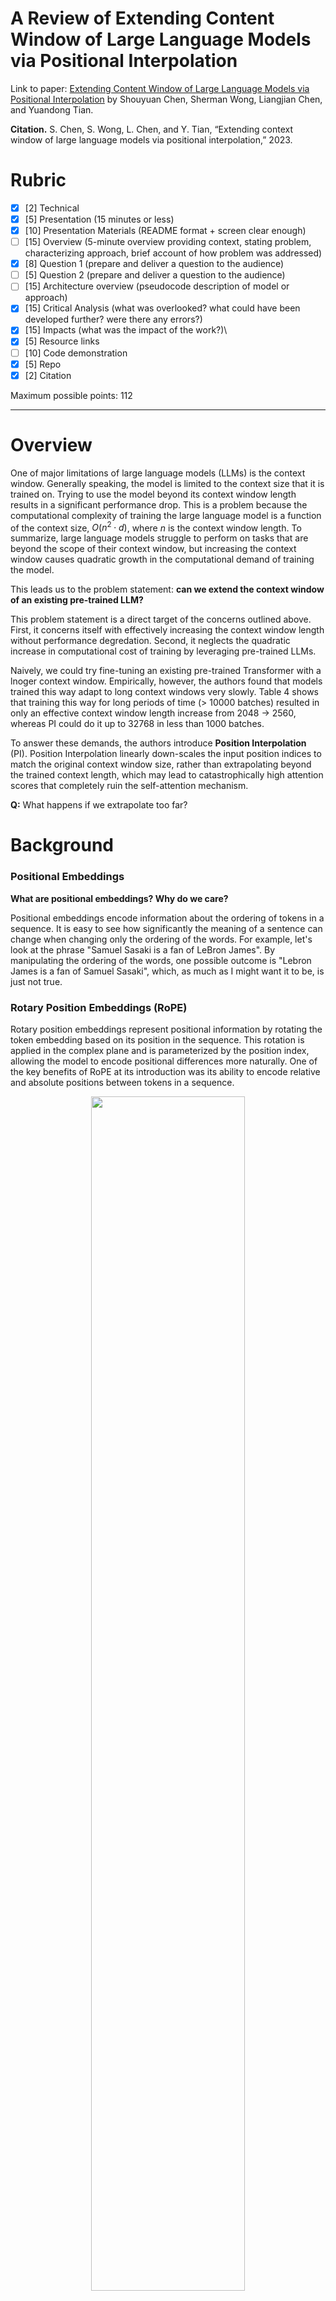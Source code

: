 # A Review of Extending Content Window of Large Language Models via Positional Interpolation
Link to paper: [Extending Content Window of Large Language Models via Positional Interpolation](https://arxiv.org/abs/2306.15595) by Shouyuan Chen, Sherman Wong, Liangjian Chen, and Yuandong Tian.

**Citation.**
S. Chen, S. Wong, L. Chen, and Y. Tian, “Extending context window of
large language models via positional interpolation,” 2023.

# Rubric
- [x] [2] Technical
- [x] [5] Presentation (15 minutes or less)
- [x] [10] Presentation Materials (README format + screen clear enough)
- [ ] [15] Overview (5-minute overview providing context, stating problem, characterizing approach, brief account of how problem was addressed)
- [x] [8] Question 1 (prepare and deliver a question to the audience)
- [ ] [5] Question 2 (prepare and deliver a question to the audience)
- [ ] [15] Architecture overview (pseudocode description of model or approach)
- [x] [15] Critical Analysis (what was overlooked? what could have been developed further? were there any errors?)
- [x] [15] Impacts (what was the impact of the work?)\
- [x] [5] Resource links
- [ ] [10] Code demonstration
- [x] [5] Repo
- [x] [2] Citation

Maximum possible points: 112

---

# Overview

One of major limitations of large language models (LLMs) is the context window. Generally speaking, the model is limited to the context size that it is trained on. Trying to use the model beyond its context window length results in a significant performance drop. This is a problem because the computational complexity of training the large language model is a function of the context size, $O(n^2 \cdot d)$, where $n$ is the context window length. To summarize, large language models struggle to perform on tasks that are beyond the scope of their context window, but increasing the context window causes quadratic growth in the computational demand of training the model.

This leads us to the problem statement: **can we extend the context window of an existing pre-trained LLM?**

This problem statement is a direct target of the concerns outlined above. First, it concerns itself with effectively increasing the context window length without performance degredation. Second, it neglects the quadratic increase in computational cost of training by leveraging pre-trained LLMs.

Naively, we could try fine-tuning an existing pre-trained Transformer with a lnoger context window. Empirically, however, the authors found that models trained this way adapt to long context windows very slowly. Table 4 shows that training this way for long periods of time (> 10000 batches) resulted in only an effective context window length increase from 2048 -> 2560, whereas PI could do it up to 32768 in less than 1000 batches.

To answer these demands, the authors introduce **Position Interpolation** (PI). Position Interpolation linearly down-scales the input position indices to match the original context window size, rather than extrapolating beyond the trained context length, which may lead to catastrophically high attention scores that completely ruin the self-attention mechanism.

**Q:** What happens if we extrapolate too far?

# Background

### Positional Embeddings
**What are positional embeddings? Why do we care?**

Positional embeddings encode information about the ordering of tokens in a sequence. It is easy to see how significantly the meaning of a sentence can change when changing only the ordering of the words. For example, let's look at the phrase "Samuel Sasaki is a fan of LeBron James". By manipulating the ordering of the words, one possible outcome is "Lebron James is a fan of Samuel Sasaki", which, as much as I might want it to be, is just not true.

### Rotary Position Embeddings (RoPE)
Rotary position embeddings represent positional information by rotating the token embedding based on its position in the sequence. This rotation is applied in the complex plane and is parameterized by the position index, allowing the model to encode positional differences more naturally. One of the key benefits of RoPE at its introduction was its ability to encode relative and absolute positions between tokens in a sequence.

<p align="center">
<img src="images/rope-example.png" style="width:70%; height:auto;">
</p>


# Position Interpolation
Before jumping into the details of the method, let's first introduce an intuition for it. The image below provides a visualization of how Position Interpolation affects the positional embeddings of a sequence.
<p align="center">
<img src="images/position-interpolation.png" style="width:100%; height:auto;">
</p>

<p align="center">
<img src="images/rope-alg.png" style="width:100%; height:auto;">
</p>

<p align="center">
<img src="images/position-interpolation-formula.png" style="width:50%; height:auto;">
</p>

# Critical Analysis

One of the glaring oversights of the paper is that it primarily evaluates PI on LLaMA models, which uses RoPE. However, many popular models (like GPT-4, etc.) use different positional encodings. It's unclear how effective the proposed method would be for extending context window length in models that use other positional encoding techniques.

# Impacts
This work has huge implications for the future of AI. The authors show a computationally efficient way to drastically extend the context window size of transformers, namely the open-source LLaMA. The work itself is additionally open-source. To summarize, the authors have provided an efficient, open-source implementation for a state-of-the-art algorithm for extending the context window size for the LLaMA model. This has largely made available the technology to solve challenging problems such as conducting long conversations, summarizing long documents, or executing long-term planning, which were previously only achievable by large, well-funded institutions due to the computational complexity of training transformers.

### 1. Democratization of Long-Context Transformers
A major impact of the this work is that it is primarily focused (and implemented) on variations of LLaMA, which is an open-source model. This means that anybody with an internet connection can, within reason, implement Position Interpolation on their own and have access to a performant long-context model. Historically, long-context models were limited to major research institutions and corporations due to the computational cost of training transformers with large context windows. This method allows smaller organizations and independent researchers to work with transformers in long-context tasks, effectively decentralizing this capability.

### 2. Redefining the Possibilities with Transformers
By providing a more accessible way to acquire a large language model with significantly longer context window, industries such as health care, legal, and research become domains to which transformers can be applied. Previously, the limits of context window and the computational cost of training a model with a longer context window made it much more challenging for inventive LLM solutions to problems in these industries; of which there are many. For example, models can now process and summarize entire patient histories or legal documents without being constrained by short context windows. This has the potential to streamline operations in domains that require analysis of extended, detailed information.



# Results

<p align="center">
<img src="images/eff-cont-window-size-after-ft.png">
</p>

<p align="center">
<img src="images/perplexity-on-pg19.png">
</p>

<p align="center">
<img src="images/perplexity-on-pg19-pi-only.png">
</p>

<p align="center">
<img src="images/degredation-on-original-task-after-ft.png">
</p>

# Resources to directly help understand Position Interpolation better
1. https://github.com/ggerganov/llama.cpp/discussions/1965 - official discussion by Meta engineers/researchers.
2. https://kaiokendev.github.io/til#extending-context-to-8k - initial proof of concept
3. https://kaiokendev.github.io/context - a longer write up of (2)
4. https://www.youtube.com/watch?v=oyXdmtHgZFw&ab_channel=GabrielMongaras - a helpful paper review

# Background, motivation, and related works of Position Interpolation
1. https://arxiv.org/abs/2104.09864 - RoPE paper
2. https://www.llama.com/ - LLaMA
3. https://arxiv.org/abs/2108.12409 - ALiBi
4. https://arxiv.org/abs/2212.10554 - LeX

# Notes

The extrapolation problem for transformers is trying to use context windows that are larger than the context window used for training.

Computational complexity of transformers is O(n^2 * d), where n is the sequence length and d is the dimensionality of the embeddings. This heavily limits the size of the context window that we can use when doing heavy training. Therefore, being able to fine-tune (which is much more computationally efficient) and achieve better results with a larger context window, is a really significant result.

- [ ] What is perplexity? Make sure I talk about how perplexity relates to this method. How is it affected?

Figure 2 is bad. The graph on the far right that represents the stability of the method uses a significantly smaller scale of positional difference.

Interesting story with the paper being proposed concurrently by someone else and such...

# Citations




